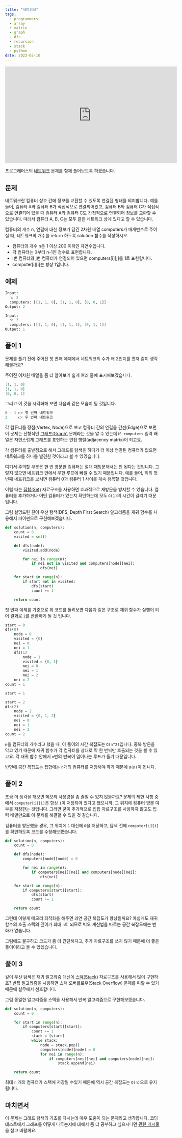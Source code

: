 ```yaml
---
title: "네트워크"
tags:
  - programmers
  - array
  - matrix
  - graph
  - dfs
  - recursion
  - stack
  - python
date: 2023-02-10
---
```


<iframe width="560" height="315" src="https://www.youtube.com/embed/cfB61zGu_Y8?si=Q9NDF3gk3ov2KtG8" title="YouTube video player" frameborder="0" allow="accelerometer; autoplay; clipboard-write; encrypted-media; gyroscope; picture-in-picture; web-share" allowfullscreen></iframe>

프로그래머스의 [네트워크](https://school.programmers.co.kr/learn/courses/30/lessons/43162) 문제를 함께 풀어보도록 하겠습니다.

## 문제

네트워크란 컴퓨터 상호 간에 정보를 교환할 수 있도록 연결된 형태를 의미합니다. 예를 들어, 컴퓨터 A와 컴퓨터 B가 직접적으로 연결되어있고, 컴퓨터 B와 컴퓨터 C가 직접적으로 연결되어 있을 때 컴퓨터 A와 컴퓨터 C도 간접적으로 연결되어 정보를 교환할 수 있습니다. 따라서 컴퓨터 A, B, C는 모두 같은 네트워크 상에 있다고 할 수 있습니다.

컴퓨터의 개수 n, 연결에 대한 정보가 담긴 2차원 배열 computers가 매개변수로 주어질 때, 네트워크의 개수를 return 하도록 solution 함수를 작성하시오.

- 컴퓨터의 개수 n은 1 이상 200 이하인 자연수입니다.
- 각 컴퓨터는 0부터 n-1인 정수로 표현합니다.
- i번 컴퓨터와 j번 컴퓨터가 연결되어 있으면 computers[i][j]를 1로 표현합니다.
- computer[i][i]는 항상 1입니다.

## 예제

```py
Input:
  n: 3
  computers: [[1, 1, 0], [1, 1, 0], [0, 0, 1]]
Output: 2
```

```py
Input:
  n: 3
  computers: [[1, 1, 0], [1, 1, 1], [0, 1, 1]]
Output: 1
```

## 풀이 1

문제를 풀기 전에 주어진 첫 번째 예제에서 네트워크의 수가 왜 2인지를 먼저 같이 생각해볼까요?

주어진 이차원 배열을 좀 더 알아보기 쉽게 여러 줄에 표시해보겠습니다.

```py
[1, 1, 0]
[1, 1, 0]
[0, 0, 1]
```

그리고 이 것을 시각화해 보면 다음과 같은 모습이 될 것입니다.

```py
0 - 1 👉 첫 번째 네트워크
2     👉 두 번째 네트워크
```

각 컴퓨터를 정점(Vertex, Node)으로 보고 컴퓨터 간의 연결을 간선(Edge)으로 보면 이 문제는 전형적인 [그래프(Graph)](/data-structures/graph/) 문제라는 것을 알 수 있는데요.
`computers` 입력 배열은 자연스럽게 그래프를 표현하는 인접 행렬(adjacency matrix)이 되고요.

각 컴퓨터를 출발점으로 해서 그래프를 탐색을 하다가 더 이상 연결된 컴퓨터가 없으면 네트워크를 하나를 발견한 것이라고 볼 수 있겠습니다.

여기서 주의할 부분은 한 번 방문한 컴퓨터는 절대 재방문해서는 안 된다는 것입니다.
그렇지 않으면 네트워크 안에서 무한 루프에 빠질 수 있기 때문입니다.
예를 들어, 위의 첫 번째 네트워크를 보시면 컴퓨터 0과 컴퓨터 1 사이를 계속 왕복할 것입니다.

이럴 때는 [집합(Set)](/data-structures/set/) 자료구조를 사용하면 효과적으로 재방문을 방지할 수 있습니다.
컴퓨터를 추가하거나 어떤 컴퓨터가 있는지 확인하는데 모두 `O(1)`의 시간이 걸리기 때문입니다.

그럼 설명드린 깊이 우선 탐색(DFS, Depth First Search) 알고리즘을 재귀 함수를 사용해서 파이썬으로 구현해보겠습니다.

```py
def solution(n, computers):
    count = 0
    visited = set()

    def dfs(node):
        visited.add(node)

        for nei in range(n):
            if nei not in visited and computers[node][nei]:
                dfs(nei)

    for start in range(n):
        if start not in visited:
            dfs(start)
            count += 1

    return count
```

첫 번째 예제를 기준으로 위 코드를 돌려보면 다음과 같은 구조로 재귀 함수가 실행이 되어 결과로 `2`를 반환하게 될 것 입니다.

```py
start = 0
dfs(0)
    node = 0
    visited = {0}
    nei = 0
    nei = 1
    dfs(1)
        node = 1
        visited = {0, 1}
        nei = 0
        nei = 1
        nei = 2
    nei = 2
count = 1

start = 1

start = 2
dfs(2)
    node = 2
    visited = {0, 1, 2}
    nei = 0
    nei = 1
    nei = 2
count = 2
```

`n`을 컴퓨터의 개수라고 했을 때, 이 풀이의 시간 복잡도는 `O(n^2)`입니다.
중복 방문을 막고 있기 때문에 재귀 함수가 각 컴퓨터를 상대로 딱 한 번씩만 호출되는 것을 볼 수 있고요.
각 재귀 함수 안에서 `n`번의 반복이 일어나는 루프가 돌기 때문입니다.

반면에 공간 복잡도는 집합에는 `n`개의 컴퓨터를 저장해야 하기 때문에 `O(n)`이 됩니다.

## 풀이 2

조금 더 생각을 해보면 메모리 사용량을 좀 줄일 수 있지 않을까요?
문제의 제한 사항 중에서 `computer[i][i]`은 항상 `1`이 저장되어 있다고 했으니까, 그 위치에 컴퓨터 방문 여부를 저장한는 것입니다.
그러면 굳이 추가적으로 집합 자료구조를 사용하지 않고도 입력 배열만으로 이 문제를 해결할 수 있을 것 같습니다.

컴퓨터를 방문했을 경우, 그 위치에 `1` 대신에 `0`을 저장하고, 탐색 전에 `computer[i][i]`를 확인하도록 코드를 수정해보겠습니다.

```py
def solution(n, computers):
    count = 0

    def dfs(node):
        computers[node][node] = 0

        for nei in range(n):
            if computers[nei][nei] and computers[node][nei]:
                dfs(nei)

    for start in range(n):
        if computers[start][start]:
            dfs(start)
            count += 1

    return count
```

그런데 이렇게 메모리 최적화를 해주면 과연 공간 복잡도가 향상될까요?
아쉽게도 재귀 함수의 호출 스택의 깊이가 최대 `n`이 되므로 빅오 계신법을 따르는 공간 복잡도에는 변화가 없습니다.

그럼에도 불구하고 코드가 좀 더 간단해지고, 추가 자료구조를 쓰지 않기 때문에 더 좋은 풀이이라고 볼 수 있겠습니다.

## 풀이 3

깊이 우선 탐색은 재귀 알고리즘 대신에 [스택(Stack)](/data-structures/stack/) 자료구조를 사용해서 많이 구현하죠?
반복 알고리즘을 사용하면 스택 오버플로우(Stack Overflow) 문제를 피할 수 있기 때문에 실무에서 선호합니다.

그럼 동일한 알고리즘을 스택을 사용해서 반복 알고리즘으로 구현해보겠습니다.

```py
def solution(n, computers):
    count = 0

    for start in range(n):
        if computers[start][start]:
            count += 1
            stack = [start]
            while stack:
                node = stack.pop()
                computers[node][node] = 0
                for nei in range(n):
                    if computers[nei][nei] and computers[node][nei]:
                        stack.append(nei)

    return count
```

최대 `n` 개의 컴퓨터가 스택에 저장될 수있기 때문에 역시 공간 복잡도는 `O(n)`으로 유지됩니다.

## 마치면서

이 문제는 그래프 탐색의 기초를 다치는데 매우 도움이 되는 문제라고 생각합니다.
코딩 테스트에서 그래프를 어떻게 다루는지에 대해서 좀 더 공부하고 싶으시다면 [관련 게시물](/data-structures/graph/)을 참고 바랄께요.
